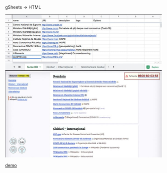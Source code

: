 
gSheets &rarr; HTML

![desktop](app/stationery/screenshot.jpg)

[demo](http://chefdemunca.ro/tmp/covid19ro/) 